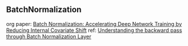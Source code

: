 ## BatchNormalization
org paper: [Batch Normalization: Accelerating Deep Network Training by Reducing Internal Covariate Shift](https://arxiv.org/pdf/1502.03167.pdf)
ref: [Understanding the backward pass through Batch Normalization Layer](https://kratzert.github.io/2016/02/12/understanding-the-gradient-flow-through-the-batch-normalization-layer.html)
